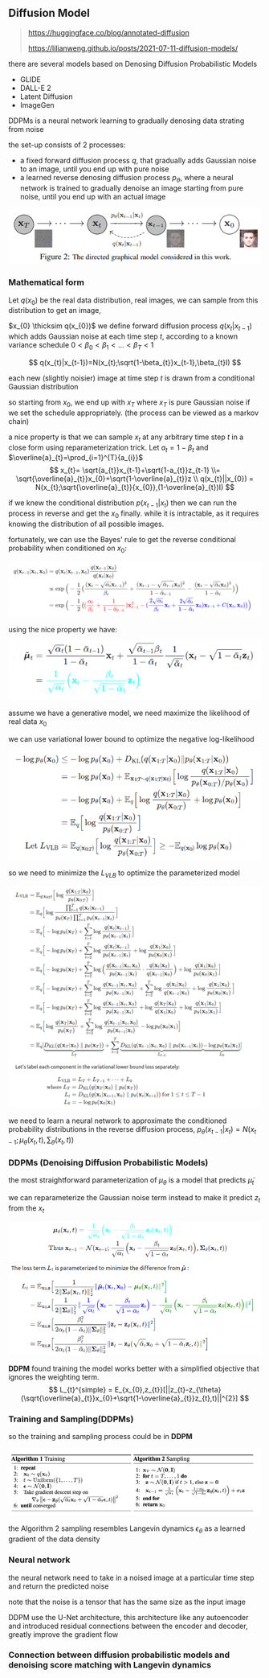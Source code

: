 ## Diffusion Model

> https://huggingface.co/blog/annotated-diffusion
>
> https://lilianweng.github.io/posts/2021-07-11-diffusion-models/

there are several models based on Denosing Diffusion Probabilistic Models
- GLIDE
- DALL-E 2
- Latent Diffusion
- ImageGen

DDPMs is a neural network learning to gradually denosing data strating from noise



the set-up consists of 2 processes:
- a fixed forward diffusion process $q$, that gradually adds Gaussian noise to an image, until you end up with pure noise
- a learned reverse denosing diffusion process $p_{\theta}$, where a neural network is trained to gradually denoise an image starting from pure noise, until you end up with an actual image



![graphical model](./pic/DDPMs.png)



### Mathematical form 

Let $q(x_{0})$ be the real data distribution, real images, we can sample from this distribution to get an image,

$x_{0} \thicksim q(x_{0})$ we define forward diffusion process $q(x_{t}|x_{t-1})$ which adds Gaussian noise at each time step $t$, according to a known variance schedule $0< \beta_{0}<\beta_{1}<...<\beta_{T}<1$ 


$$
q(x_{t}|x_{t-1})=N(x_{t};\sqrt{1-\beta_{t}}x_{t-1},\beta_{t}I)
$$

each new (slightly noisier) image at time step $t$ is drawn from a conditional Gaussian distribution 

so starting from $x_{0}$, we end up with $x_{T}$ where $x_{T}$ is pure Gaussian noise if we set the schedule appropriately. (the process can be viewed as a markov chain)

a nice property is that we can sample $x_{t}$ at any arbitrary time step $t$ in a close form using reparameterization trick. Let $a_{t} = 1-\beta_{t}$ and $\overline{a}_{t}=\prod_{i=1}^{T}{a_{i}}$
$$
x_{t}= \sqrt{a_{t}}x_{t-1}+\sqrt{1-a_{t}}z_{t-1}
\\= \sqrt{\overline{a}_{t}}x_{0}+\sqrt{1-\overline{a}_{t}}z
\\ q(x_{t}||x_{0}) = N(x_{t};\sqrt{\overline{a}_{t}}{x_{0}},(1-\overline{a}_{t})I)
$$


if we knew the conditional distribution $p(x_{t-1}|x_{t})$ then we can run the process in reverse and get the $x_{0}$ finally. while it is intractable, as it requires knowing the distribution of all possible images.

fortunately, we can use the Bayes' rule to get the reverse conditional probability when conditioned on $x_{0}$:

![reverse conditional probability](./pic/DDPM_1.png)

using the nice property we have:

![DDPM_5](./pic/DDPM_5.png)

assume we have a generative model, we need maximize the likelihood of  real data $x_{0}$

we can use variational lower bound to optimize the negative log-likelihood

![ELBO](./pic/DDPM_2.png)

so we need to minimize the $L_{VLB}$ to optimize the parameterized model

![DDPM_3](./pic/DDPM_3.png)



we need to learn  a neural network to approximate the conditioned probability distributions in the reverse diffusion process, $p_{\theta}(x_{t-1}|x_{t})=N(x_{t-1};\mu_{\theta}(x_{t},t),\sum_{\theta}(x_{t},t))$



### DDPMs (Denoising Diffusion Probabilistic Models)

the most straightforward parameterization of $\mu_\theta$ is a model that predicts $\widetilde{\mu}_{t}$

we can reparameterize the Gaussian noise term instead to make it predict $z_{t}$ from the $x_{t}$

![loss](./pic/DDPM_6.png)



**DDPM** found training the model works better with a simplified objective that ignores the weighting term.
$$
L_{t}^{simple} = E_{x_{0},z_{t}}[||z_{t}-z_{\theta}(\sqrt{\overline{a}_{t}}x_{0}+\sqrt{1-\overline{a}_{t}}z_{t},t)||^{2}]
$$


### Training and Sampling(DDPMs)

so the training and sampling process could be in **DDPM**

![training and sampling](./pic/DDPM_7.png)

the Algorithm 2 sampling resembles Langevin dynamics $\epsilon_{\theta}$ as a learned  gradient of the data density





### Neural network

the neural network need to take in a noised image at a particular time step and return the predicted noise

note that the noise is a tensor that has the same size as the input image

DDPM use the U-Net architecture, this architecture like any autoencoder and introduced residual connections between the encoder and decoder, greatly improve the gradient flow





### Connection between diffusion probabilistic models and denoising score matching with Langevin dynamics







 